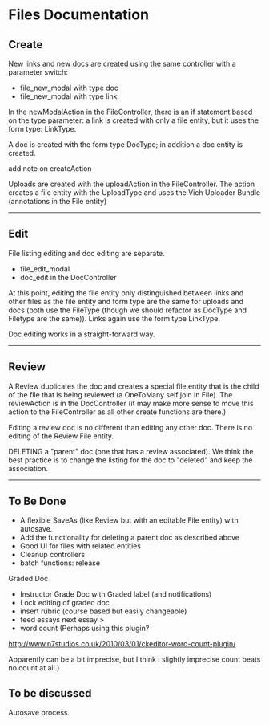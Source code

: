 # Files Documentation


## Create
New links and new docs are created using the same controller with a parameter switch:  
* file_new_modal with type doc
* file_new_modal with type link

In the newModalAction in the FileController, there is an if statement based on the type parameter:
a link is created with only a file entity, but it uses the form type: LinkType.

A doc is created with the form type DocType; in addition a doc entity is created.

add note on createAction

Uploads are created with the uploadAction in the FileController.  The action creates a file entity with the UploadType and uses the Vich Uploader Bundle (annotations in the File entity)

***

## Edit

File listing editing and doc editing are separate.

* file_edit_modal
* doc_edit in the DocController

At this point, editing the file entity only distinguished between links and other files as the file entity and form type are the same for uploads and docs (both use the FileType (though we should refactor as DocType and Filetype are the same)).  Links again use the form type LinkType.

Doc editing works in a straight-forward way.


***

## Review

A Review duplicates the doc and creates a special file entity that is the child of the file that is being reviewed (a OneToMany self join in File).  The reviewAction is in the DocController (it may make more sense to move this action to the FileController as all other create functions are there.)  

Editing a review doc is no different than editing any other doc.  There is no editing of the Review File entity. 

DELETING a "parent" doc (one that has a review associated).  We think the best practice is to change the listing for the doc to "deleted" and keep the association.  

***

## To Be Done

* A flexible SaveAs (like Review but with an editable File entity) with autosave.
* Add the functionality for deleting a parent doc as described above
* Good UI for files with related entities
* Cleanup controllers
* batch functions: release

Graded Doc
* Instructor Grade Doc with Graded label (and notifications)
* Lock editing of graded doc
* insert rubric (course based but easily changeable)
* feed essays next essay >
* word count
(Perhaps using this plugin?

http://www.n7studios.co.uk/2010/03/01/ckeditor-word-count-plugin/

Apparently can be a bit imprecise, but I think I slightly imprecise count beats no count at all.)


## To be discussed
Autosave process